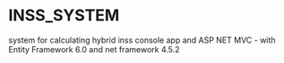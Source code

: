 # INSS_SYSTEM
system for calculating hybrid inss console app and ASP NET MVC - with Entity Framework 6.0 and net framework 4.5.2
